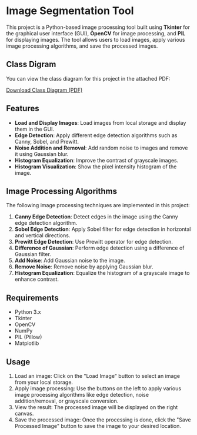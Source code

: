 # Image Segmentation Tool

This project is a Python-based image processing tool built using **Tkinter** for the graphical user interface (GUI), **OpenCV** for image processing, and **PIL** for displaying images. The tool allows users to load images, apply various image processing algorithms, and save the processed images.
## Class Digram

You can view the class diagram for this project in the attached PDF:

[Download Class Diagram (PDF)](https://drive.google.com/file/d/19KSIM2RJWtHeBokXupRAYGkxKBspnlFX/view?usp=sharing)


## Features

- **Load and Display Images**: Load images from local storage and display them in the GUI.
- **Edge Detection**: Apply different edge detection algorithms such as Canny, Sobel, and Prewitt.
- **Noise Addition and Removal**: Add random noise to images and remove it using Gaussian blur.
- **Histogram Equalization**: Improve the contrast of grayscale images.
- **Histogram Visualization**: Show the pixel intensity histogram of the image.

## Image Processing Algorithms

The following image processing techniques are implemented in this project:

1. **Canny Edge Detection**: Detect edges in the image using the Canny edge detection algorithm.
2. **Sobel Edge Detection**: Apply Sobel filter for edge detection in horizontal and vertical directions.
3. **Prewitt Edge Detection**: Use Prewitt operator for edge detection.
4. **Difference of Gaussian**: Perform edge detection using a difference of Gaussian filter.
5. **Add Noise**: Add Gaussian noise to the image.
6. **Remove Noise**: Remove noise by applying Gaussian blur.
7. **Histogram Equalization**: Equalize the histogram of a grayscale image to enhance contrast.

## Requirements

- Python 3.x
- Tkinter
- OpenCV
- NumPy
- PIL (Pillow)
- Matplotlib


## Usage

1. Load an image: Click on the "Load Image" button to select an image from your local storage.
2. Apply image processing: Use the buttons on the left to apply various image processing algorithms like edge detection, noise addition/removal, or grayscale conversion.
3. View the result: The processed image will be displayed on the right canvas.
4. Save the processed image: Once the processing is done, click the "Save Processed Image" button to save the image to your desired location.
